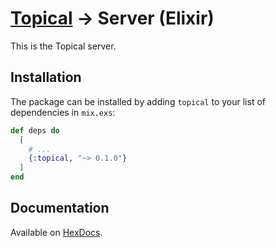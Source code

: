 # [Topical](../) → Server (Elixir)

This is the Topical server.

## Installation

The package can be installed by adding `topical` to your list of dependencies in `mix.exs`:

```elixir
def deps do
  [
    # ...
    {:topical, "~> 0.1.0"}
  ]
end
```

## Documentation

Available on [HexDocs](https://hexdocs.pm/topical/).
